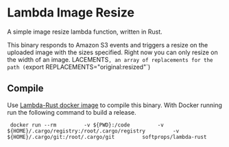 # Lambda Image Resize

A simple image resize lambda function, written in Rust.

This binary responds to Amazon S3 events and triggers a resize on the uploaded image with the sizes specified. Right now you can only resize on the width of an image.
LACEMENTS`, an array of replacements for the path (`export REPLACEMENTS="original:resized"`)

## Compile

Use [Lambda-Rust docker image](https://hub.docker.com/r/softprops/lambda-rust/) to compile this binary. With Docker running run the following command to build a release.

```
 docker run --rm         -v ${PWD}:/code         -v ${HOME}/.cargo/registry:/root/.cargo/registry         -v ${HOME}/.cargo/git:/root/.cargo/git         softprops/lambda-rust

```
